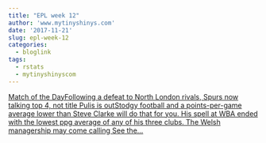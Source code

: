 ```yaml
---
title: "EPL week 12"
author: 'www.mytinyshinys.com'
date: '2017-11-21'
slug: epl-week-12
categories:
  - bloglink
tags:
  - rstats
  - mytinyshinyscom
---
```


[Match of the DayFollowing a defeat to North London rivals, Spurs now talking top 4, not title Pulis is outStodgy football and a points-per-game average lower than Steve Clarke will do that for you. His spell at WBA ended with the lowest ppg average of any of his three clubs. The Welsh managership may come calling See the...<click to read more>](https://www.mytinyshinys.com/2017/11/21/epl2018-wk12/)

